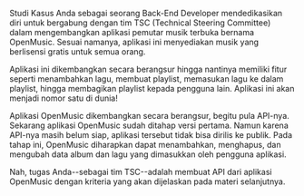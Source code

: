 Studi Kasus
Anda sebagai seorang Back-End Developer mendedikasikan diri untuk bergabung dengan tim TSC (Technical Steering Committee) dalam mengembangkan aplikasi pemutar musik terbuka bernama OpenMusic. Sesuai namanya, aplikasi ini menyediakan musik yang berlisensi gratis untuk semua orang. 

Aplikasi ini dikembangkan secara berangsur hingga nantinya memiliki fitur seperti menambahkan lagu, membuat playlist, memasukan lagu ke dalam playlist, hingga membagikan playlist kepada pengguna lain. Aplikasi ini akan menjadi nomor satu di dunia!

Aplikasi OpenMusic dikembangkan secara berangsur, begitu pula API-nya. Sekarang aplikasi OpenMusic sudah ditahap versi pertama. Namun karena API-nya masih belum siap, aplikasi tersebut tidak bisa dirilis ke publik. Pada tahap ini, OpenMusic diharapkan dapat menambahkan, menghapus, dan mengubah data album dan lagu yang dimasukkan oleh pengguna aplikasi.

Nah, tugas Anda--sebagai tim TSC--adalah membuat API dari aplikasi OpenMusic dengan kriteria yang akan dijelaskan pada materi selanjutnya.
